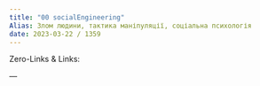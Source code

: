 ```yaml
---
title: "00 socialEngineering"
Alias: Злом людини, тактика маніпуляції, соціальна психологія
date: 2023-03-22 / 1359  
---
```

Zero-Links & Links:  


—  
